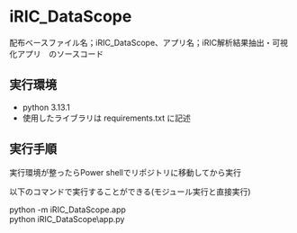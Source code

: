 # iRIC_DataScope 
配布ベースファイル名；iRIC_DataScope、アプリ名；iRIC解析結果抽出・可視化アプリ　のソースコード

## 実行環境
 - python 3.13.1
 - 使用したライブラリは requirements.txt に記述

## 実行手順
実行環境が整ったらPower shellでリポジトリに移動してから実行

以下のコマンドで実行することができる(モジュール実行と直接実行)

python -m iRIC_DataScope.app
<br>
python iRIC_DataScope\app.py 

